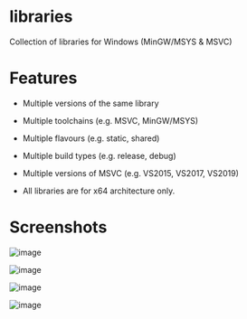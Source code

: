 # libraries
Collection of libraries for Windows (MinGW/MSYS &amp; MSVC)

# Features
* Multiple versions of the same library

* Multiple toolchains (e.g. MSVC, MinGW/MSYS)

* Multiple flavours (e.g. static, shared)

* Multiple build types (e.g. release, debug)

* Multiple versions of MSVC (e.g. VS2015, VS2017, VS2019)

* All libraries are for x64 architecture only.



# Screenshots

![image](https://user-images.githubusercontent.com/70483213/112625992-b85e9b80-8e83-11eb-8937-cacca2880125.png)

![image](https://user-images.githubusercontent.com/70483213/112626516-6e29ea00-8e84-11eb-94f7-cd2d5c6d7cd4.png)

![image](https://user-images.githubusercontent.com/70483213/112626576-80a42380-8e84-11eb-9dea-9739dc4ff2c4.png)

![image](https://user-images.githubusercontent.com/70483213/112626635-93b6f380-8e84-11eb-93d1-5f7a985148f2.png)
